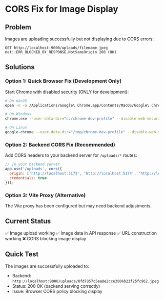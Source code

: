 # CORS Fix for Image Display

## Problem
Images are uploading successfully but not displaying due to CORS errors:
```
GET http://localhost:9000/uploads/filename.jpeg net::ERR_BLOCKED_BY_RESPONSE.NotSameOrigin 200 (OK)
```

## Solutions

### Option 1: Quick Browser Fix (Development Only)
Start Chrome with disabled security (ONLY for development):
```bash
# On macOS
open -n -a /Applications/Google\ Chrome.app/Contents/MacOS/Google\ Chrome --args --user-data-dir="/tmp/chrome_dev_test" --disable-web-security --disable-features=VizDisplayCompositor

# On Windows
chrome.exe --user-data-dir="c:/chrome-dev-profile" --disable-web-security

# On Linux
google-chrome --user-data-dir="/tmp/chrome-dev-profile" --disable-web-security
```

### Option 2: Backend CORS Fix (Recommended)
Add CORS headers to your backend server for `/uploads/*` routes:
```javascript
// In your backend server
app.use('/uploads', cors({
  origin: ['http://localhost:5173', 'http://localhost:5174', 'http://localhost:5175', 'http://localhost:5176'],
  credentials: true
}));
```

### Option 3: Vite Proxy (Alternative)
The Vite proxy has been configured but may need backend adjustments.

## Current Status
✅ Image upload working
✅ Image data in API response
✅ URL construction working
❌ CORS blocking image display

## Quick Test
The images are successfully uploaded to:
- Backend: `http://localhost:9000/uploads/8fd7857c5ea8e2cce3006b22f25fc962.jpeg`
- Status: 200 OK (backend serving correctly)
- Issue: Browser CORS policy blocking display 